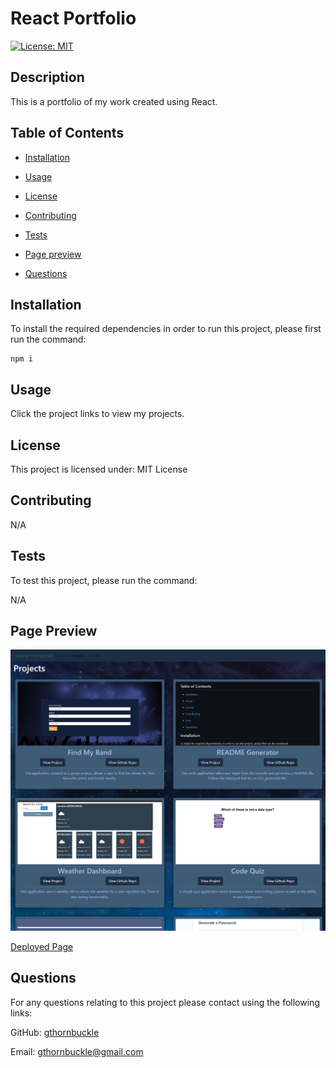 # React Portfolio
[![License: MIT](https://img.shields.io/badge/License-MIT-yellow.svg)](https://opensource.org/licenses/MIT)

## Description

This is a portfolio of my work created using React.

## Table of Contents

* [Installation](#installation)

* [Usage](#usage)

* [License](#license)

* [Contributing](#contributing)

* [Tests](#tests)

* [Page preview](#page-preview)

* [Questions](#questions)

## Installation

To install the required dependencies in order to run this project, please first run the command:
~~~
npm i
~~~

## Usage

Click the project links to view my projects.

## License

This project is licensed under: MIT License

## Contributing

N/A

## Tests

To test this project, please run the command:

N/A

## Page Preview

![page preview](./src/assets/pagepreview.PNG)

[Deployed Page](https://gthornbuckle.github.io/react-portfolio/)

## Questions

For any questions relating to this project please contact using the following links:

GitHub: [gthornbuckle](https://github.com/gthornbuckle/)

Email: gthornbuckle@gmail.com
